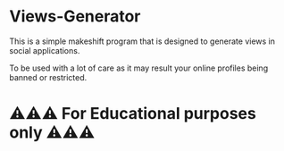 # Views-Generator
This is a simple makeshift program that is designed to generate views in social applications.

To be used with a lot of care as it may result your online profiles being banned or restricted.

# ⚠️⚠️⚠️ For Educational purposes only ⚠️⚠️⚠️
